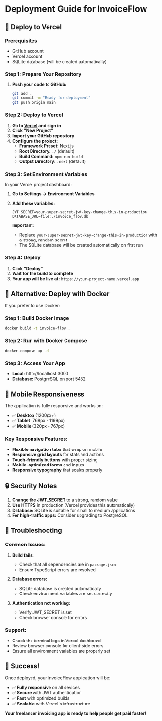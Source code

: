 # Deployment Guide for InvoiceFlow

## 🚀 Deploy to Vercel

### Prerequisites
- GitHub account
- Vercel account
- SQLite database (will be created automatically)

### Step 1: Prepare Your Repository

1. **Push your code to GitHub:**
   ```bash
   git add .
   git commit -m "Ready for deployment"
   git push origin main
   ```

### Step 2: Deploy to Vercel

1. **Go to [Vercel](https://vercel.com) and sign in**
2. **Click "New Project"**
3. **Import your GitHub repository**
4. **Configure the project:**
   - **Framework Preset:** Next.js
   - **Root Directory:** `./` (default)
   - **Build Command:** `npm run build`
   - **Output Directory:** `.next` (default)

### Step 3: Set Environment Variables

In your Vercel project dashboard:

1. **Go to Settings → Environment Variables**
2. **Add these variables:**

   ```
   JWT_SECRET=your-super-secret-jwt-key-change-this-in-production
   DATABASE_URL=file:./invoice_flow.db
   ```

   **Important:** 
   - Replace `your-super-secret-jwt-key-change-this-in-production` with a strong, random secret
   - The SQLite database will be created automatically on first run

### Step 4: Deploy

1. **Click "Deploy"**
2. **Wait for the build to complete**
3. **Your app will be live at:** `https://your-project-name.vercel.app`

## 🔧 Alternative: Deploy with Docker

If you prefer to use Docker:

### Step 1: Build Docker Image
```bash
docker build -t invoice-flow .
```

### Step 2: Run with Docker Compose
```bash
docker-compose up -d
```

### Step 3: Access Your App
- **Local:** http://localhost:3000
- **Database:** PostgreSQL on port 5432

## 📱 Mobile Responsiveness

The application is fully responsive and works on:
- ✅ **Desktop** (1200px+)
- ✅ **Tablet** (768px - 1199px)
- ✅ **Mobile** (320px - 767px)

### Key Responsive Features:
- **Flexible navigation tabs** that wrap on mobile
- **Responsive grid layouts** for stats and actions
- **Touch-friendly buttons** with proper sizing
- **Mobile-optimized forms** and inputs
- **Responsive typography** that scales properly

## 🔒 Security Notes

1. **Change the JWT_SECRET** to a strong, random value
2. **Use HTTPS** in production (Vercel provides this automatically)
3. **Database:** SQLite is suitable for small to medium applications
4. **For high-traffic apps:** Consider upgrading to PostgreSQL

## 🐛 Troubleshooting

### Common Issues:

1. **Build fails:**
   - Check that all dependencies are in `package.json`
   - Ensure TypeScript errors are resolved

2. **Database errors:**
   - SQLite database is created automatically
   - Check environment variables are set correctly

3. **Authentication not working:**
   - Verify JWT_SECRET is set
   - Check browser console for errors

### Support:
- Check the terminal logs in Vercel dashboard
- Review browser console for client-side errors
- Ensure all environment variables are properly set

## 🎉 Success!

Once deployed, your InvoiceFlow application will be:
- ✅ **Fully responsive** on all devices
- ✅ **Secure** with JWT authentication
- ✅ **Fast** with optimized builds
- ✅ **Scalable** with Vercel's infrastructure

**Your freelancer invoicing app is ready to help people get paid faster!**
